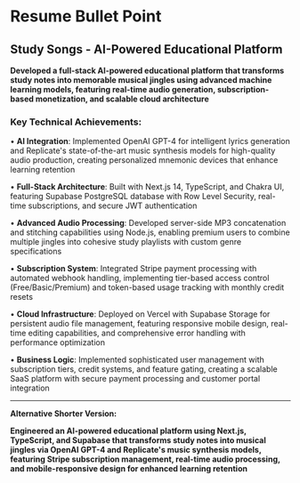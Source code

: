 # Resume Bullet Point

## Study Songs - AI-Powered Educational Platform

**Developed a full-stack AI-powered educational platform that transforms study notes into memorable musical jingles using advanced machine learning models, featuring real-time audio generation, subscription-based monetization, and scalable cloud architecture**

### Key Technical Achievements:

• **AI Integration**: Implemented OpenAI GPT-4 for intelligent lyrics generation and Replicate's state-of-the-art music synthesis models for high-quality audio production, creating personalized mnemonic devices that enhance learning retention

• **Full-Stack Architecture**: Built with Next.js 14, TypeScript, and Chakra UI, featuring Supabase PostgreSQL database with Row Level Security, real-time subscriptions, and secure JWT authentication

• **Advanced Audio Processing**: Developed server-side MP3 concatenation and stitching capabilities using Node.js, enabling premium users to combine multiple jingles into cohesive study playlists with custom genre specifications

• **Subscription System**: Integrated Stripe payment processing with automated webhook handling, implementing tier-based access control (Free/Basic/Premium) and token-based usage tracking with monthly credit resets

• **Cloud Infrastructure**: Deployed on Vercel with Supabase Storage for persistent audio file management, featuring responsive mobile design, real-time editing capabilities, and comprehensive error handling with performance optimization

• **Business Logic**: Implemented sophisticated user management with subscription tiers, credit systems, and feature gating, creating a scalable SaaS platform with secure payment processing and customer portal integration

---

**Alternative Shorter Version:**

**Engineered an AI-powered educational platform using Next.js, TypeScript, and Supabase that transforms study notes into musical jingles via OpenAI GPT-4 and Replicate's music synthesis models, featuring Stripe subscription management, real-time audio processing, and mobile-responsive design for enhanced learning retention**
